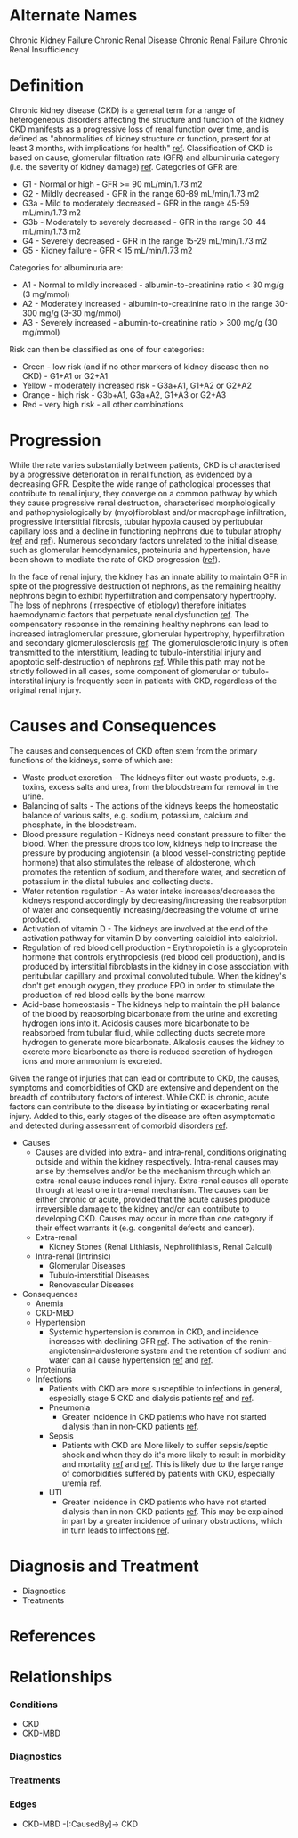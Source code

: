 # Alternate Names

Chronic Kidney Failure
Chronic Renal Disease
Chronic Renal Failure
Chronic Renal Insufficiency

# Definition

Chronic kidney disease (CKD) is a general term for a range of heterogeneous disorders affecting the structure and function of the kidney CKD manifests as a progressive loss of renal function over time, and is defined as "abnormalities of kidney structure or function, present for at least 3 months, with implications for health" [ref][KDIGO2012]. Classification of CKD is based on cause, glomerular filtration rate (GFR) and albuminuria category (i.e. the severity of kidney damage) [ref][KDIGO2012]. Categories of GFR are:

- G1 - Normal or high - GFR >= 90 mL/min/1.73 m2
- G2 - Mildly decreased - GFR in the range 60-89 mL/min/1.73 m2
- G3a - Mild to moderately decreased - GFR in the range 45-59 mL/min/1.73 m2
- G3b - Moderately to severely decreased - GFR in the range 30-44 mL/min/1.73 m2
- G4 - Severely decreased - GFR in the range 15-29 mL/min/1.73 m2
- G5 - Kidney failure - GFR < 15 mL/min/1.73 m2

Categories for albuminuria are:

- A1 - Normal to mildly increased - albumin-to-creatinine ratio < 30 mg/g (3 mg/mmol)
- A2 - Moderately increased - albumin-to-creatinine ratio in the range 30-300 mg/g (3-30 mg/mmol)
- A3 - Severely increased - albumin-to-creatinine ratio > 300 mg/g (30 mg/mmol)

Risk can then be classified as one of four categories:

- Green - low risk (and if no other markers of kidney disease then no CKD) - G1+A1 or G2+A1
- Yellow - moderately increased risk - G3a+A1, G1+A2 or G2+A2
- Orange - high risk - G3b+A1, G3a+A2, G1+A3 or G2+A3
- Red - very high risk - all other combinations

# Progression

While the rate varies substantially between patients, CKD is characterised by a progressive deterioration in renal function, as evidenced by a decreasing GFR. Despite the wide range of pathological processes that contribute to renal injury, they converge on a common pathway by which they cause progressive renal destruction, characterised morphologically and pathophysiologically by (myo)fibroblast and/or macrophage infiltration, progressive interstitial fibrosis, tubular hypoxia caused by peritubular capillary loss and a decline in functioning nephrons due to tubular atrophy ([ref][EddyProgression] and [ref][YuProgression]). Numerous secondary factors unrelated to the initial disease, such as glomerular hemodynamics, proteinuria and hypertension, have been shown to mediate the rate of CKD progression ([ref][YuProgression]).

In the face of renal injury, the kidney has an innate ability to maintain GFR in spite of the progressive destruction of nephrons, as the remaining healthy nephrons begin to exhibit hyperfiltration and compensatory hypertrophy. The loss of nephrons (irrespective of etiology) therefore initiates haemodynamic factors that perpetuate renal dysfunction [ref][MetcalfeProgression]. The compensatory response in the remaining healthy nephrons can lead to increased intraglomerular pressure, glomerular hypertrophy, hyperfiltration and secondary glomerulosclerosis [ref][MetcalfeProgression]. The glomerulosclerotic injury is often transmitted to the interstitium, leading to tubulo-interstitial injury and apoptotic self-destruction of nephrons [ref][AbbateProgression]. While this path may not be strictly followed in all cases, some component of glomerular or tubulo-interstital injury is frequently seen in patients with CKD, regardless of the original renal injury.

# Causes and Consequences

The causes and consequences of CKD often stem from the primary functions of the kidneys, some of which are:

- Waste product excretion - The kidneys filter out waste products, e.g. toxins, excess salts and urea, from the bloodstream for removal in the urine.
- Balancing of salts - The actions of the kidneys keeps the homeostatic balance of various salts, e.g. sodium, potassium, calcium and phosphate, in the bloodstream.
- Blood pressure regulation - Kidneys need constant pressure to filter the blood. When the pressure drops too low, kidneys help to increase the pressure by producing angiotensin (a blood vessel-constricting peptide hormone) that also stimulates the release of aldosterone, which promotes the retention of sodium, and therefore water, and secretion of potassium in the distal tubules and collecting ducts.
- Water retention regulation - As water intake increases/decreases the kidneys respond accordingly by decreasing/increasing the reabsorption of water and consequently increasing/decreasing the volume of urine produced.
- Activation of vitamin D - The kidneys are involved at the end of the activation pathway for vitamin D by converting calcidiol into calcitriol.
- Regulation of red blood cell production - Erythropoietin is a glycoprotein hormone that controls erythropoiesis (red blood cell production), and is produced by interstitial fibroblasts in the kidney in close association with peritubular capillary and proximal convoluted tubule. When the kidney's don't get enough oxygen, they produce EPO in order to stimulate the production of red blood cells by the bone marrow.
- Acid-base homeostasis - The kidneys help to maintain the pH balance of the blood by reabsorbing bicarbonate from the urine and excreting hydrogen ions into it. Acidosis causes more bicarbonate to be reabsorbed from tubular fluid, while collecting ducts secrete more hydrogen to generate more bicarbonate. Alkalosis causes the kidney to excrete more bicarbonate as there is reduced secretion of hydrogen ions and more ammonium is excreted.

Given the range of injuries that can lead or contribute to CKD, the causes, symptoms and comorbidities of CKD are extensive and dependent on the breadth of contributory factors of interest. While CKD is chronic, acute factors can contribute to the disease by initiating or exacerbating renal injury. Added to this, early stages of the disease are often asymptomatic and detected during assessment of comorbid disorders [ref][LeveyCKD].

- Causes
    - Causes are divided into extra- and intra-renal, conditions originating outside and within the kidney respectively. Intra-renal causes may arise by themselves and/or be the mechanism through which an extra-renal cause induces renal injury. Extra-renal causes all operate through at least one intra-renal mechanism. The causes can be either chronic or acute, provided that the acute causes produce irreversible damage to the kidney and/or can contribute to developing CKD. Causes may occur in more than one category if their effect warrants it (e.g. congenital defects and cancer).
    - Extra-renal
        - Kidney Stones (Renal Lithiasis, Nephrolithiasis, Renal Calculi)
    - Intra-renal (Intrinsic)
        - Glomerular Diseases
        - Tubulo-interstitial Diseases
        - Renovascular Diseases
- Consequences
    - Anemia
    - CKD-MBD
    - Hypertension
        - Systemic hypertension is common in CKD, and incidence increases with declining GFR [ref][BuckalewHyperGFR]. The activation of the renin–angiotensin–aldosterone system and the retention of sodium and water can all cause hypertension [ref][MetcalfeProgression] and [ref][YuProgression].
    - Proteinuria
    - Infections
        - Patients with CKD are more susceptible to infections in general, especially stage 5 CKD and dialysis patients [ref][DalrympleInfection] and [ref][NaqviSepsis].
        - Pneumonia
            - Greater incidence in CKD patients who have not started dialysis than in non-CKD patients [ref][NaqviSepsis].
        - Sepsis
            - Patients with CKD are More likely to suffer sepsis/septic shock and when they do it's more likely to result in morbidity and mortality [ref][MaizelSepsis] and [ref][NaqviSepsis]. This is likely due to the large range of comorbidities suffered by patients with CKD, especially uremia [ref][NaqviSepsis].
        - UTI
            - Greater incidence in CKD patients who have not started dialysis than in non-CKD patients [ref][NaqviSepsis]. This may be explained in part by a greater incidence of urinary obstructions, which in turn leads to infections [ref][NaqviSepsis].

# Diagnosis and Treatment

- Diagnostics
- Treatments

# References

[KDIGO2012]: http://www.kdigo.org/clinical_practice_guidelines/pdf/CKD/KDIGO_2012_CKD_GL.pdf "KDIGO Guidelines 2012"
[LeveyCKD]: http://www.sciencedirect.com/science/article/pii/S0140673611601785 "Chronic kidney disease"
[EddyProgression]: https://www.scribd.com/doc/306939098/8-Progression-in-Chronic-Kidney-Disease  "Progression in Chronic Kidney Disease"
[MetcalfeProgression]: http://ndt.oxfordjournals.org/content/22/suppl_9/ix26.full  "How does early chronic kidney disease progress?"
[YuProgression]: http://archinte.jamanetwork.com/article.aspx?articleid=215760  "Progression of Chronic Renal Failure"
[AbbateProgression]: http://jasn.asnjournals.org/content/17/11/2974.full "How Does Proteinuria Cause Progressive Renal Damage?"
[RusterProteinuria]: http://jasn.asnjournals.org/content/17/11/2985.full#sec-5 "Renin-Angiotensin-Aldosterone System and Progression of Renal Disease"
[BuckalewHyperGFR]: http://www.ajkd.org/article/S0272-6386(96)90380-7/abstract "Prevalence of hypertension in 1,795 subjects with chronic renal disease: The modification of diet in renal disease study baseline cohort"
[NaqviSepsis]: http://home.smh.com/sections/services-procedures/medlib/pandemic/pan_renal/panrenal_naqvi_050809.pdf "Infectious Complications in Chronic Kidney Disease"
[DalrympleInfection]: http://cjasn.asnjournals.org/content/3/5/1487.full#sec-23 "Epidemiology of Acute Infections among Patients with Chronic Kidney Disease"
[MaizelSepsis]: https://bmcnephrol.biomedcentral.com/articles/10.1186/1471-2369-14-77 "Impact of non-dialysis chronic kidney disease on survival in patients with septic shock"

# Relationships

### Conditions
- CKD
- CKD-MBD

### Diagnostics

### Treatments

### Edges
- CKD-MBD -[:CausedBy]-> CKD